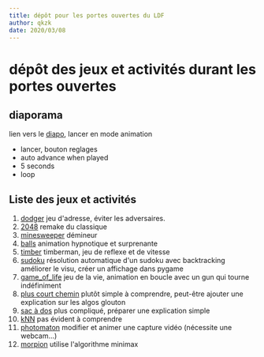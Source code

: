 ```yaml
---
title: dépôt pour les portes ouvertes du LDF
author: qkzk
date: 2020/03/08
---
```

# dépôt des jeux et activités durant les portes ouvertes

## diaporama

lien vers le [diapo](https://docs.google.com/presentation/d/1CBm63JEIcIvMcAVHODccfZmoJL3EJNBLYaGexLzu-UU/edit?usp=sharing), lancer en mode animation

* lancer, bouton reglages
* auto advance when played
* 5 seconds
* loop

## Liste des jeux et activités

1. [dodger](dodger) jeu d'adresse, éviter les adversaires.
2. [2048](2048) remake du classique
3. [minesweeper](minesweeper) démineur
4. [balls](balls) animation hypnotique et surprenante
5. [timber](timber) timberman, jeu de reflexe et de vitesse
6. [sudoku](sudoku) résolution automatique d'un sudoku avec backtracking
    améliorer le visu, créer un affichage dans pygame
7. [game_of_life](game_of_life) jeu de la vie, animation en boucle
    avec un gun qui tourne indéfiniment
8. [plus court chemin](http://hmalherbe.fr/thalesm/gestclasse/documents/Premiere_NSI/Animations/k_plus_proches_voisins/Plus_court_chemin/Plus_court_chemin.html)
    plutôt simple à comprendre, peut-être ajouter une explication sur les algos glouton
9. [sac à dos](http://hmalherbe.fr/thalesm/gestclasse/documents/Premiere_NSI/Animations/sac_a_dos/p5.js/sac_a_dos.html)
    plus compliqué, préparer une explication simple
10. [kNN](http://hmalherbe.fr/thalesm/gestclasse/documents/Premiere_NSI/Animations/k_plus_proches_voisins/k_plus_proches_voisins.html)
    pas évident à comprendre
11. [photomaton](photo_booth) modifier et animer une capture vidéo (nécessite une webcam...)
12. [morpion](morpion) utilise l'algorithme minimax
